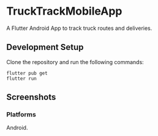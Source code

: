 # TruckTrackMobileApp
 A Flutter Android App to track truck routes and deliveries.
## Development Setup
Clone the repository and run the following commands:
```
flutter pub get
flutter run
```
## Screenshots
### Platforms
Android.

